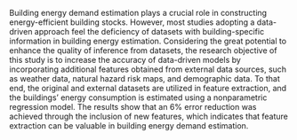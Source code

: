Building energy demand estimation plays a crucial role in constructing energy-efficient building stocks. However, most studies adopting a data-driven approach feel the deficiency of datasets with building-specific information in building energy estimation. Considering the great potential to enhance the quality of inference from datasets, the research objective of this study is to increase the accuracy of data-driven models by incorporating additional features obtained from external data sources, such as weather data, natural hazard risk maps, and demographic data. To that end, the original and external datasets are utilized in feature extraction, and the buildings’ energy consumption is estimated using a nonparametric regression model. The results show that an 6% error reduction was achieved through the inclusion of new features, which indicates that feature extraction can be valuable in building energy demand estimation.
